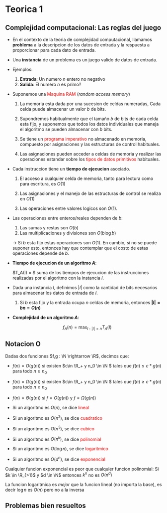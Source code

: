 # Teorica 1

## Complejidad computacional: Las reglas del juego

- En el contexto de la teoria de complejidad computacional, llamamos **problema** a la descripcion de los datos de entrada y la respuesta a proporcionar para cada dato de entrada.

- Una **instancia** de un problema es un juego valido de datos de entrada.

- Ejemplos:

    1. **Entrada**: Un numero _n_ entero no negativo
    2. **Salida**: El numero _n_ es primo?

- Suponemos una <span style="color:red"> Maquina RAM </span> (_random access memory_)

    1. La memoria esta dada por una sucesion de celdas numeradas, Cada celda puede almacenar un valor _b_ de bits.

    2. Supondremos habitualmente que el tamaño _b_ de bits de cada celda esta fijo, y suponemos que todos los datos individuales que maneja el algoritmo se pueden almacenar con _b_ bits.

    3. Se tiene un <span style="color:red"> programa imperativo </span> no almacenado en memoria, compuesto por asignaciones y las estructuras de control habituales.

    4. Las asignaciones pueden acceder a celdas de memoria y realizar las operaciones estandar sobre los <span style="color:red"> tipos de datos primitivos </span> habituales.

- Cada instruccion tiene un **tiempo de ejecucion** asociado.

    1. El acceso a cualquier celda de memoria, tanto para lectura como para escritura, es $O(1)$

    2. Las asignaciones y el manejo de las estructuras de control se realiza en $O(1)$

    3. Las operaciones entre valores logicos son $O(1)$.

- Las operaciones entre enteros/reales dependen de _b_:

    1. Las sumas y restas son $O(b)$
    2. Las multiplicaciones y divisiones son $O(b \log b)$

    $\rightarrow$ Si _b_ esta fijo estas operaciones son $O(1)$. En cambio, si no se puede suponer esto, entonces hay que contemplar que el costo de estas operaciones depende de _b_.

- **Tiempo de ejecucion de un algoritmo _A_**:

    $T_A(I) = $ suma de los tiempos de ejecucion de las instrucciones realizadas por el algoritmo con la instancia _I_.

- Dada una instancia _I_, definimos |_I_| como la cantidad de bits necesarios para almacenar los datos de entrada de _I_.

    1. Si _b_ esta fijo y la entrada ocupa _n_ celdas de memoria, entonces **$|I| = bn = O(n)$**

- **Complejidad de un algoritmo _A_**:

    $$f_A(n) = \max_{I:|I|=n} T_A(I)$$

## Notacion O

Dadas dos funciones $f,g : \N \rightarrow \R$, decimos que:

- $f(n) = O(g(n))$ si existen $c\in \R_+ y n_0 \in \N $ tales que $f(n) \leq c*g(n)$ para todo $n \geq n_0$

- $f(n) = \Omega(g(n))$ si existen $c\in \R_+ y n_0 \in \N $ tales que $f(n) \geq c*g(n)$ para todo $n \geq n_0$

- $f(n) = \Theta(g(n))$ si $f = O(g(n))$ y $f = \Omega(g(n))$

- Si un algoritmo es $O(n)$, se dice <span style="color:red"> lineal </span>

- Si un algoritmo es $O(n^2)$, se dice <span style="color:red"> cuadratico </span>

- Si un algoritmo es $O(n^3)$, se dice <span style="color:red"> cubico </span>

- Si un algoritmo es $O(n^k)$, se dice <span style="color:red"> polinomial </span>

- Si un algoritmo es $O(\log n)$, se dice <span style="color:red"> logaritmico </span>

- Si un algoritmo es $O(d^n)$, se dice <span style="color:red"> exponencial </span>

Cualquier funcion exponencial es peor que cualquier funcion polinomial:
Si $k \in \R_{>1}$ y $d \in \N$ entonces $k^n$ no es $O(n^d)$

La funcion logaritmica es _mejor_ que la funcion lineal (no importa la base), es decir $\log n$ es $O(n)$ pero no a la inversa

## Problemas bien resueltos
